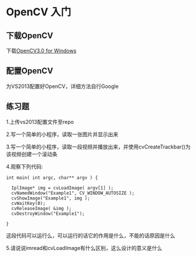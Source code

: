 # OpenCV 入门


## 下载OpenCV


下载[OpenCV3.0 for Windows](http://opencv.org/downloads.html)

## 配置OpenCV

为VS2013配置好OpenCV，详细方法自行Google

## 练习题

1.上传vs2013配置文件至repo

2.写一个简单的小程序，读取一张图片并显示出来

3.写一个简单的小程序，读取一段视频并播放出来，并使用cvCreateTrackbar()为该视频创建一个滚动条

4.观察下列代码:

```
int main( int argc, char** argv ) {

  IplImage* img = cvLoadImage( argv[1] );
  cvNamedWindow("Example1", CV_WINDOW_AUTOSIZE );
  cvShowImage("Example1", img );
  cvWaitKey(0);
  cvReleaseImage( &img ); 
  cvDestroyWindow("Example1");

}
```
这段代码可以运行么，可以运行的话它的作用是什么，不能的话原因是什么

5.请说说imread和cvLoadImage有什么区别，这么设计的意义是什么

